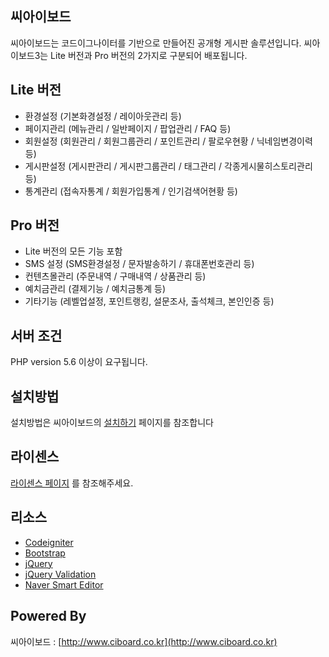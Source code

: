 ## 씨아이보드

씨아이보드는 코드이그나이터를 기반으로 만들어진 공개형 게시판 솔루션입니다.
씨아이보드3는 Lite 버전과 Pro 버전의 2가지로 구분되어 배포됩니다.

## Lite 버전

* 환경설정 (기본화경설정 / 레이아웃관리 등)
* 페이지관리 (메뉴관리 / 일반페이지 / 팝업관리 / FAQ 등)
* 회원설정 (회원관리 / 회원그룹관리 / 포인트관리 / 팔로우현황 / 닉네임변경이력 등)
* 게시판설정 (게시판관리 / 게시판그룹관리 / 태그관리 / 각종게시물히스토리관리 등)
* 통계관리 (접속자통계 / 회원가입통계 / 인기검색어현황 등)

## Pro 버전

* Lite 버전의 모든 기능 포함
* SMS 설정 (SMS환경설정 / 문자발송하기 / 휴대폰번호관리 등)
* 컨텐츠몰관리 (주문내역 / 구매내역 / 상품관리 등)
* 예치금관리 (결제기능 / 예치금통계 등)
* 기타기능 (레벨업설정, 포인트랭킹, 설문조사, 출석체크, 본인인증 등)

## 서버 조건

PHP version 5.6 이상이 요구됩니다.

## 설치방법

설치방법은 씨아이보드의  [설치하기](http://www.ciboard.co.kr/tiptech/p/21) 페이지를 참조합니다

## 라이센스

[라이센스 페이지](http://www.ciboard.co.kr/doc/license) 를 참조해주세요.

## 리소스

* [Codeigniter](http://codeigniter.com)
* [Bootstrap](http://getbootstrap.com)
* [jQuery](http://jquery.com)
* [jQuery Validation](http://jqueryvalidation.org)
* [Naver Smart Editor](http://naver.github.io/smarteditor2/)

## Powered By

씨아이보드 : [http://www.ciboard.co.kr](http://www.ciboard.co.kr)
